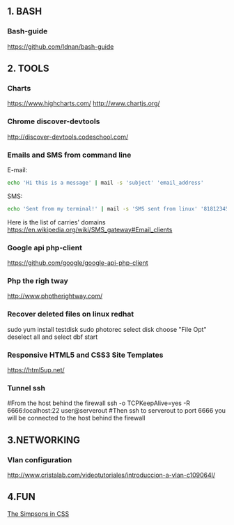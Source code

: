 ## 1. BASH

### Bash-guide
https://github.com/Idnan/bash-guide

## 2. TOOLS

### Charts
https://www.highcharts.com/
http://www.chartjs.org/

### Chrome discover-devtools
http://discover-devtools.codeschool.com/

### Emails and SMS from command line
E-mail:
```bash
echo 'Hi this is a message' | mail -s 'subject' 'email_address'
```
SMS:
```bash
echo 'Sent from my terminal!' | mail -s 'SMS sent from linux' '81812345678@vtext.com'
```
Here is the list of carries' domains
https://en.wikipedia.org/wiki/SMS_gateway#Email_clients

### Google api php-client
https://github.com/google/google-api-php-client

### Php the righ tway
http://www.phptherightway.com/

### Recover deleted files on linux redhat
sudo yum install testdisk
sudo photorec
select disk
choose "File Opt"
deselect all and select dbf
start

### Responsive HTML5 and CSS3 Site Templates
https://html5up.net/

### Tunnel ssh
#From the host behind the firewall
ssh -o TCPKeepAlive=yes -R 6666:localhost:22 user@serverout
#Then ssh to serverout to port 6666 you will be connected to the host behind the firewall

## 3.NETWORKING

### Vlan configuration
http://www.cristalab.com/videotutoriales/introduccion-a-vlan-c109064l/

## 4.FUN

[The Simpsons in CSS](http://pattle.github.io/simpsons-in-css/)
